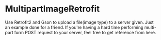 # MultipartImageRetrofit
Use Retrofit2 and Gson to upload a file(image type) to a server given.
Just an example done for a friend.
If you're having a hard time performing multi-part form POST request to your server, feel free to get reference from here.

